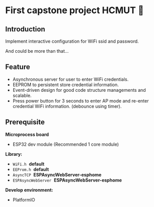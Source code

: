 # First capstone project HCMUT :whale:

## Introduction

Implement interactive configuration for WiFi ssid and password.

And could be more than that...

## Feature

* Asynchronous server for user to enter WiFi credentials.
* EEPROM to persistent store credential information.
* Event-driven design for good code structure managements and scalable.
* Press power button for 3 seconds to enter AP mode and re-enter credential WiFi information. (debounce using timer).

## Prerequisite

**Microprocess board**

* ESP32 dev module (Recommended 1 core module)

**Library:**

* `WiFi.h`&nbsp;&nbsp;**default**
* `EEProm.h`&nbsp;&nbsp;**default**
* `AsyncTCP`&nbsp;&nbsp;**ESPAsyncWebServer-esphome**
* `ESPAsyncWebServer`&nbsp; **ESPAsyncWebServer-esphome**

**Develop environment:**

* PlatformIO